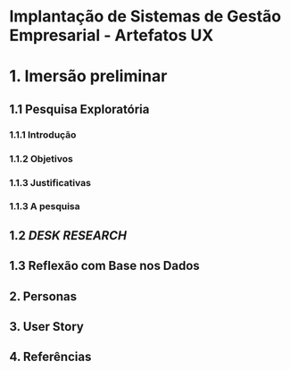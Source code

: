 # Implantação de Sistemas de Gestão Empresarial - Artefatos UX

# 1. Imersão preliminar

## 1.1 Pesquisa Exploratória

### 1.1.1 Introdução

### 1.1.2 Objetivos

### 1.1.3 Justificativas

### 1.1.3 A pesquisa 

## 1.2 _DESK RESEARCH_

## 1.3 Reflexão com Base nos Dados

## 2. Personas

## 3. User Story

## 4. Referências